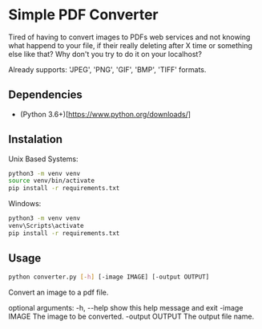 # Simple PDF Converter

Tired of having to convert images to PDFs web services and not knowing what happend to your file, if their really deleting after X time or something else like that? Why don't you try to do it on your localhost?

Already supports: 'JPEG', 'PNG', 'GIF', 'BMP', 'TIFF' formats.

## Dependencies

* (Python 3.6+)[https://www.python.org/downloads/]

## Instalation

Unix Based Systems:
```bash
python3 -m venv venv
source venv/bin/activate
pip install -r requirements.txt
```

Windows:
```bash
python3 -m venv venv
venv\Scripts\activate
pip install -r requirements.txt
```

## Usage
```bash
python converter.py [-h] [-image IMAGE] [-output OUTPUT]
```
Convert an image to a pdf file.

optional arguments:
  -h, --help      show this help message and exit
  -image IMAGE    The image to be converted.
  -output OUTPUT  The output file name.

